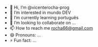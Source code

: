 - 👋 Hi, I’m @vicenterocha-prog
- 👀 I’m interested in mundo DEV
- 🌱 I’m currently learning português
- 💞️ I’m looking to collaborate on ...
- 📫 How to reach me rocha66@gmail.com
- 😄 Pronouns: ...
- ⚡ Fun fact: ...

<!---
vicenterocha-prog/vicenterocha-prog is a ✨ special ✨ repository because its `README.md` (this file) appears on your GitHub profile.
You can click the Preview link to take a look at your changes.
--->

